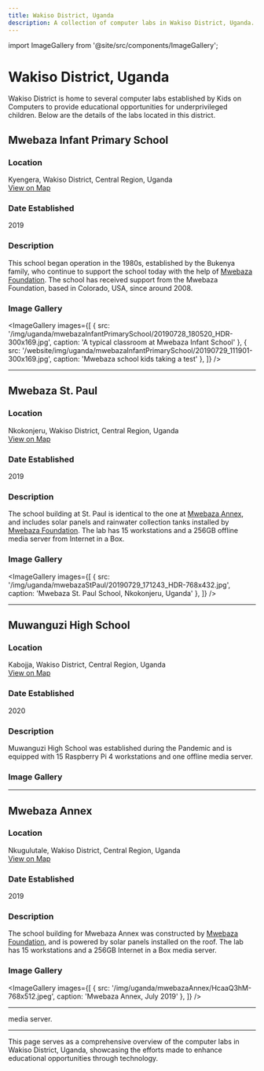 ```yaml
---
title: Wakiso District, Uganda
description: A collection of computer labs in Wakiso District, Uganda.
---
```


import ImageGallery from '@site/src/components/ImageGallery';

# Wakiso District, Uganda

Wakiso District is home to several computer labs established by Kids on Computers to provide educational opportunities for underprivileged children. Below are the details of the labs located in this district.

## Mwebaza Infant Primary School

### Location

Kyengera, Wakiso District, Central Region, Uganda  
[View on Map](https://www.google.com/maps/place/Mwebaza+Infant+School,+Kyengera,+Uganda/@0.2885251,32.5049236,18z/)

### Date Established

2019

### Description

This school began operation in the 1980s, established by the Bukenya family, who continue to support the school today with the help of [Mwebaza Foundation](https://mwebaza.org/). The school has received support from the Mwebaza Foundation, based in Colorado, USA, since around 2008.

### Image Gallery

<ImageGallery images={[
{
src: '/img/uganda/mwebazaInfantPrimarySchool/20190728_180520_HDR-300x169.jpg',
caption: 'A typical classroom at Mwebaza Infant School'
},
{
src: '/website/img/uganda/mwebazaInfantPrimarySchool/20190729_111901-300x169.jpg',
caption: 'Mwebaza school kids taking a test'
},
]} />

---

## Mwebaza St. Paul

### Location

Nkokonjeru, Wakiso District, Central Region, Uganda  
[View on Map](https://www.google.com/maps/@0.2094391,32.9290242,185m/data=!3m1!1e3)

### Date Established

2019

### Description

The school building at St. Paul is identical to the one at [Mwebaza Annex](mwebazaAnnex), and includes solar panels and rainwater collection tanks installed by [Mwebaza Foundation](https://www.mwebaza.org/). The lab has 15 workstations and a 256GB offline media server from Internet in a Box.

### Image Gallery

<ImageGallery images={[
{
src: '/img/uganda/mwebazaStPaul/20190729_171243_HDR-768x432.jpg',
caption: 'Mwebaza St. Paul School, Nkokonjeru, Uganda'
},
]} />

---

## Muwanguzi High School

### Location

Kabojja, Wakiso District, Central Region, Uganda  
[View on Map](#)

### Date Established

2020

### Description

Muwanguzi High School was established during the Pandemic and is equipped with 15 Raspberry Pi 4 workstations and one offline media server.

### Image Gallery

<ImageGallery images={[]} />

---

## Mwebaza Annex

### Location

Nkugulutale, Wakiso District, Central Region, Uganda  
[View on Map](https://www.google.com/maps/place/0%C2%B014'30.1%22N+32%C2%B029'45.0%22E/@0.2416848,32.4942627,17z/)

### Date Established

2019

### Description

The school building for Mwebaza Annex was constructed by [Mwebaza Foundation](https://www.mwebaza.org/), and is powered by solar panels installed on the roof. The lab has 15 workstations and a 256GB Internet in a Box media server.

### Image Gallery

<ImageGallery images={[
{
src: '/img/uganda/mwebazaAnnex/HcaaQ3hM-768x512.jpeg',
caption: 'Mwebaza Annex, July 2019'
},
]} />

---

media server.

---

This page serves as a comprehensive overview of the computer labs in Wakiso District, Uganda, showcasing the efforts made to enhance educational opportunities through technology.
